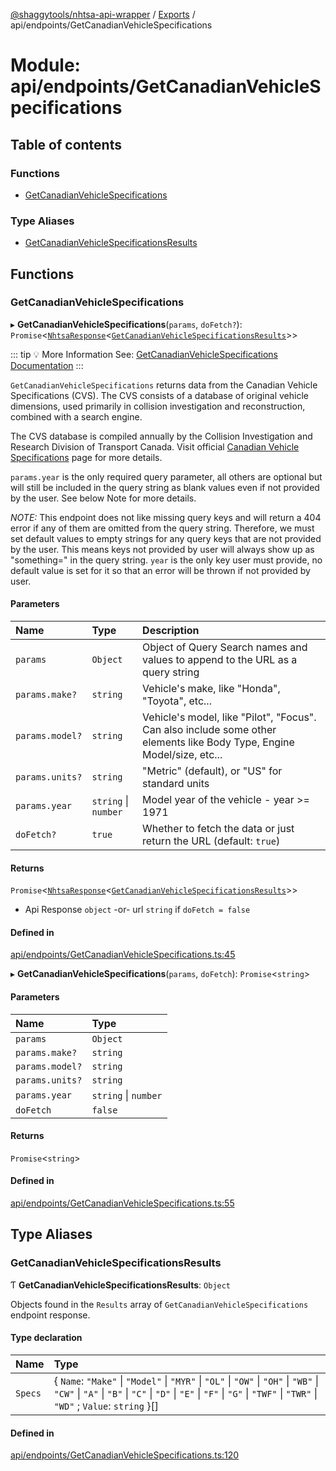 [@shaggytools/nhtsa-api-wrapper](../index.md) / [Exports](../modules.md) / api/endpoints/GetCanadianVehicleSpecifications

# Module: api/endpoints/GetCanadianVehicleSpecifications

## Table of contents

### Functions

- [GetCanadianVehicleSpecifications](api_endpoints_GetCanadianVehicleSpecifications.md#getcanadianvehiclespecifications)

### Type Aliases

- [GetCanadianVehicleSpecificationsResults](api_endpoints_GetCanadianVehicleSpecifications.md#getcanadianvehiclespecificationsresults)

## Functions

### GetCanadianVehicleSpecifications

▸ **GetCanadianVehicleSpecifications**(`params`, `doFetch?`): `Promise`<[`NhtsaResponse`](api_types.md#nhtsaresponse)<[`GetCanadianVehicleSpecificationsResults`](api_endpoints_GetCanadianVehicleSpecifications.md#getcanadianvehiclespecificationsresults)\>\>

::: tip :bulb: More Information
See: [GetCanadianVehicleSpecifications Documentation](/api/endpoints/get-canadian-vehicle-specifications)
:::

`GetCanadianVehicleSpecifications` returns data from the Canadian Vehicle Specifications (CVS).
The CVS consists of a database of original vehicle dimensions, used primarily in
collision investigation and reconstruction, combined with a search engine.

The CVS database is compiled annually by the Collision Investigation and Research Division of
Transport Canada. Visit official
[Canadian Vehicle Specifications](http://www.carsp.ca/research/resources/safety-sources/canadian-vehicle-specifications/)
page for more details.

`params.year` is the only required query parameter, all others are optional but will still be
included in the query string as blank values even if not provided by the user.
See below Note for more details.

_NOTE:_ This endpoint does not like missing query keys and will return a 404 error if any of
them are omitted from the query string. Therefore, we must set default values to empty strings
for any query keys that are not provided by the user. This means keys not provided by user will
always show up as "something=" in the query string. `year` is the only key user must provide,
no default value is set for it so that an error will be thrown if not provided by user.

#### Parameters

| Name            | Type                 | Description                                                                                                            |
| :-------------- | :------------------- | :--------------------------------------------------------------------------------------------------------------------- |
| `params`        | `Object`             | Object of Query Search names and values to append to the URL as a query string                                         |
| `params.make?`  | `string`             | Vehicle's make, like "Honda", "Toyota", etc...                                                                         |
| `params.model?` | `string`             | Vehicle's model, like "Pilot", "Focus". Can also include some other elements like Body Type, Engine Model/size, etc... |
| `params.units?` | `string`             | "Metric" (default), or "US" for standard units                                                                         |
| `params.year`   | `string` \| `number` | Model year of the vehicle - year >= 1971                                                                               |
| `doFetch?`      | `true`               | Whether to fetch the data or just return the URL (default: `true`)                                                     |

#### Returns

`Promise`<[`NhtsaResponse`](api_types.md#nhtsaresponse)<[`GetCanadianVehicleSpecificationsResults`](api_endpoints_GetCanadianVehicleSpecifications.md#getcanadianvehiclespecificationsresults)\>\>

- Api
  Response `object` -or- url `string` if `doFetch = false`

#### Defined in

[api/endpoints/GetCanadianVehicleSpecifications.ts:45](https://github.com/ShaggyTech/nhtsa-api-wrapper/blob/main/packages/lib/src/api/endpoints/GetCanadianVehicleSpecifications.ts#L45)

▸ **GetCanadianVehicleSpecifications**(`params`, `doFetch`): `Promise`<`string`\>

#### Parameters

| Name            | Type                 |
| :-------------- | :------------------- |
| `params`        | `Object`             |
| `params.make?`  | `string`             |
| `params.model?` | `string`             |
| `params.units?` | `string`             |
| `params.year`   | `string` \| `number` |
| `doFetch`       | `false`              |

#### Returns

`Promise`<`string`\>

#### Defined in

[api/endpoints/GetCanadianVehicleSpecifications.ts:55](https://github.com/ShaggyTech/nhtsa-api-wrapper/blob/main/packages/lib/src/api/endpoints/GetCanadianVehicleSpecifications.ts#L55)

## Type Aliases

### GetCanadianVehicleSpecificationsResults

Ƭ **GetCanadianVehicleSpecificationsResults**: `Object`

Objects found in the `Results` array of `GetCanadianVehicleSpecifications` endpoint response.

#### Type declaration

| Name    | Type                                                                                                                                                                                                                |
| :------ | :------------------------------------------------------------------------------------------------------------------------------------------------------------------------------------------------------------------ |
| `Specs` | { `Name`: `"Make"` \| `"Model"` \| `"MYR"` \| `"OL"` \| `"OW"` \| `"OH"` \| `"WB"` \| `"CW"` \| `"A"` \| `"B"` \| `"C"` \| `"D"` \| `"E"` \| `"F"` \| `"G"` \| `"TWF"` \| `"TWR"` \| `"WD"` ; `Value`: `string` }[] |

#### Defined in

[api/endpoints/GetCanadianVehicleSpecifications.ts:120](https://github.com/ShaggyTech/nhtsa-api-wrapper/blob/main/packages/lib/src/api/endpoints/GetCanadianVehicleSpecifications.ts#L120)
